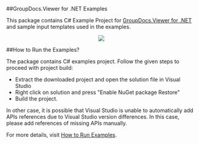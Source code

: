 ##GroupDocs.Viewer for .NET Examples

This package contains C# Example Project for [GroupDocs.Viewer for .NET](https://www.groupdocs.com/products/viewer/net) and sample input templates used in the examples.

<p align="center">
  <a title="Download complete GroupDocs.Viewer for .NET Example source code" href="https://github.com/groupdocsviewer/GroupDocs_Viewer_NET/archive/master.zip">
	<img src="https://raw.github.com/AsposeExamples/java-examples-dashboard/master/images/downloadZip-Button-Large.png" />
  </a>
</p>

##How to Run the Examples?

The package contains C# examples project. Follow the given steps to proceed with project build:

* Extract the downloaded project and open the solution file in Visual Studio
* Right click on solution and press "Enable NuGet package Restore"
* Build the project.

In other case, it is possible that Visual Studio is unable to automatically add APIs references due to Visual Studio version differences. In this case, please add references of missing APIs manually.

For more details, visit  [How to Run Examples](http://groupdocs.com/docs/display/viewernet/How+to+Run+Examples).
